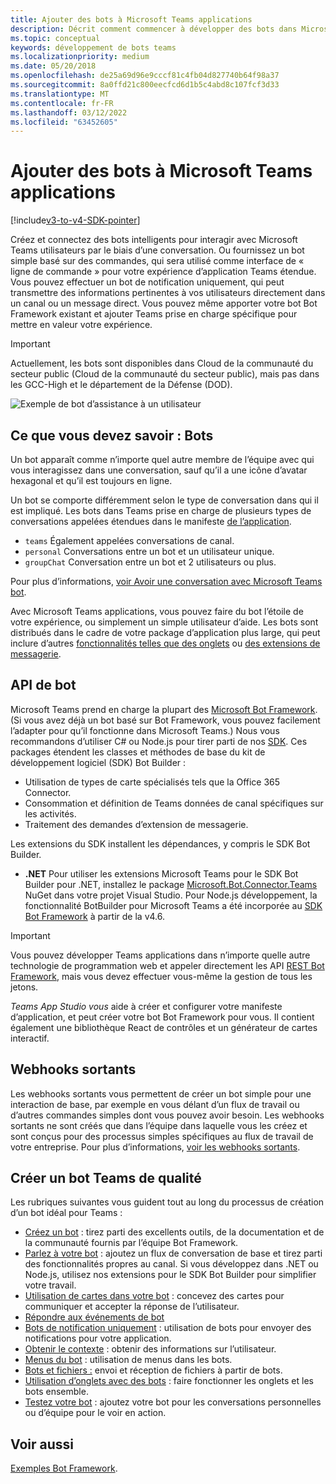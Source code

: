 ```yaml
---
title: Ajouter des bots à Microsoft Teams applications
description: Décrit comment commencer à développer des bots dans Microsoft Teams
ms.topic: conceptual
keywords: développement de bots teams
ms.localizationpriority: medium
ms.date: 05/20/2018
ms.openlocfilehash: de25a69d96e9cccf81c4fb04d827740b64f98a37
ms.sourcegitcommit: 8a0ffd21c800eecfcd6d1b5c4abd8c107fcf3d33
ms.translationtype: MT
ms.contentlocale: fr-FR
ms.lasthandoff: 03/12/2022
ms.locfileid: "63452605"
---
```

# <a name="add-bots-to-microsoft-teams-apps"></a>Ajouter des bots à Microsoft Teams applications

[!include[v3-to-v4-SDK-pointer](~/includes/v3-to-v4-pointer-bots.md)]

Créez et connectez des bots intelligents pour interagir avec Microsoft Teams utilisateurs par le biais d’une conversation. Ou fournissez un bot simple basé sur des commandes, qui sera utilisé comme interface de « ligne de commande » pour votre expérience d’application Teams étendue. Vous pouvez effectuer un bot de notification uniquement, qui peut transmettre des informations pertinentes à vos utilisateurs directement dans un canal ou un message direct. Vous pouvez même apporter votre bot Bot Framework existant et ajouter Teams prise en charge spécifique pour mettre en valeur votre expérience.

> [!IMPORTANT]
> Actuellement, les bots sont disponibles dans Cloud de la communauté du secteur public (Cloud de la communauté du secteur public), mais pas dans les GCC-High et le département de la Défense (DOD).

![Exemple de bot d’assistance à un utilisateur](~/assets/images/bot_example.png)

## <a name="what-you-need-to-know-bots"></a>Ce que vous devez savoir : Bots

Un bot apparaît comme n’importe quel autre membre de l’équipe avec qui vous interagissez dans une conversation, sauf qu’il a une icône d’avatar hexagonal et qu’il est toujours en ligne.

Un bot se comporte différemment selon le type de conversation dans qui il est impliqué. Les bots dans Teams prise en charge de plusieurs types de conversations appelées étendues dans le manifeste [de l’application](~/resources/schema/manifest-schema.md).

* `teams` Également appelées conversations de canal.
* `personal` Conversations entre un bot et un utilisateur unique.
* `groupChat` Conversation entre un bot et 2 utilisateurs ou plus.

Pour plus d’informations, [voir Avoir une conversation avec Microsoft Teams bot](~/resources/bot-v3/bot-conversations/bots-conversations.md).

Avec Microsoft Teams applications, vous pouvez faire du bot l’étoile de votre expérience, ou simplement un simple utilisateur d’aide. Les bots sont distribués dans le cadre de votre package d’application plus large, qui peut inclure d’autres [fonctionnalités telles que des onglets](~/tabs/what-are-tabs.md) ou [des extensions de messagerie](~/messaging-extensions/what-are-messaging-extensions.md).

## <a name="bot-apis"></a>API de bot

Microsoft Teams prend en charge la plupart des [Microsoft Bot Framework](https://dev.botframework.com/). (Si vous avez déjà un bot basé sur Bot Framework, vous pouvez facilement l’adapter pour qu’il fonctionne dans Microsoft Teams.) Nous vous recommandons d’utiliser C# ou Node.js pour tirer parti de nos [SDK](/microsoftteams/platform/#pivot=sdk-tools). Ces packages étendent les classes et méthodes de base du kit de développement logiciel (SDK) Bot Builder :

* Utilisation de types de carte spécialisés tels que la Office 365 Connector.
* Consommation et définition de Teams données de canal spécifiques sur les activités.
* Traitement des demandes d’extension de messagerie.

Les extensions du SDK installent les dépendances, y compris le SDK Bot Builder.

* **.NET** Pour utiliser les extensions Microsoft Teams pour le SDK Bot Builder pour .NET, installez le package [Microsoft.Bot.Connector.Teams](https://www.nuget.org/packages/Microsoft.Bot.Connector.Teams) NuGet dans votre projet Visual Studio. Pour Node.js développement, la fonctionnalité BotBuilder pour Microsoft Teams a été incorporée au [SDK Bot Framework](https://github.com/microsoft/botframework-sdk) à partir de la v4.6.

> [!IMPORTANT]
> Vous pouvez développer Teams applications dans n’importe quelle autre technologie de programmation web et appeler directement les API [REST Bot Framework](/bot-framework/rest-api/bot-framework-rest-overview), mais vous devez effectuer vous-même la gestion de tous les jetons.

*Teams App Studio vous* aide à créer et configurer votre manifeste d’application, et peut créer votre bot Bot Framework pour vous. Il contient également une bibliothèque React de contrôles et un générateur de cartes interactif.

## <a name="outgoing-webhooks"></a>Webhooks sortants

Les webhooks sortants vous permettent de créer un bot simple pour une interaction de base, par exemple en vous délant d’un flux de travail ou d’autres commandes simples dont vous pouvez avoir besoin. Les webhooks sortants ne sont créés que dans l’équipe dans laquelle vous les créez et sont conçus pour des processus simples spécifiques au flux de travail de votre entreprise. Pour plus d’informations, [voir les webhooks sortants](~/webhooks-and-connectors/how-to/add-outgoing-webhook.md).

## <a name="build-a-great-teams-bot"></a>Créer un bot Teams de qualité

Les rubriques suivantes vous guident tout au long du processus de création d’un bot idéal pour Teams :

* [Créez un bot](~/resources/bot-v3/bots-create.md) : tirez parti des excellents outils, de la documentation et de la communauté fournis par l’équipe Bot Framework.
* [Parlez à votre bot](~/resources/bot-v3/bot-conversations/bots-conversations.md) : ajoutez un flux de conversation de base et tirez parti des fonctionnalités propres au canal. Si vous développez dans .NET ou Node.js, utilisez nos extensions pour le SDK Bot Builder pour simplifier votre travail.
* [Utilisation de cartes dans votre bot](~/resources/bot-v3/bots-cards.md) : concevez des cartes pour communiquer et accepter la réponse de l’utilisateur.
* [Répondre aux événements de bot](~/resources/bot-v3/bots-notifications.md)
* [Bots de notification uniquement](~/resources/bot-v3/bots-notification-only.md) : utilisation de bots pour envoyer des notifications pour votre application.
* [Obtenir le contexte](~/resources/bot-v3/bots-context.md) : obtenir des informations sur l’utilisateur.
* [Menus du bot](~/resources/bot-v3/bots-menus.md) : utilisation de menus dans les bots.
* [Bots et fichiers :](~/resources/bot-v3/bots-files.md) envoi et réception de fichiers à partir de bots.
* [Utilisation d’onglets avec des bots](~/resources/bot-v3/bots-with-tabs.md) : faire fonctionner les onglets et les bots ensemble.
* [Testez votre bot](~/resources/bot-v3/bots-test.md) : ajoutez votre bot pour les conversations personnelles ou d’équipe pour le voir en action.

## <a name="see-also"></a>Voir aussi

[Exemples Bot Framework](https://github.com/Microsoft/BotBuilder-Samples/blob/master/README.md).
